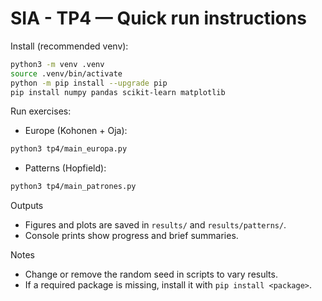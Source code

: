 # SIA - TP4 — Quick run instructions

Install (recommended venv):
```bash
python3 -m venv .venv
source .venv/bin/activate
python -m pip install --upgrade pip
pip install numpy pandas scikit-learn matplotlib
```

Run exercises:
- Europe (Kohonen + Oja):
```bash
python3 tp4/main_europa.py
```

- Patterns (Hopfield):
```bash
python3 tp4/main_patrones.py
```

Outputs
- Figures and plots are saved in `results/` and `results/patterns/`.
- Console prints show progress and brief summaries.

Notes
- Change or remove the random seed in scripts to vary results.
- If a required package is missing, install it with `pip install <package>`.
